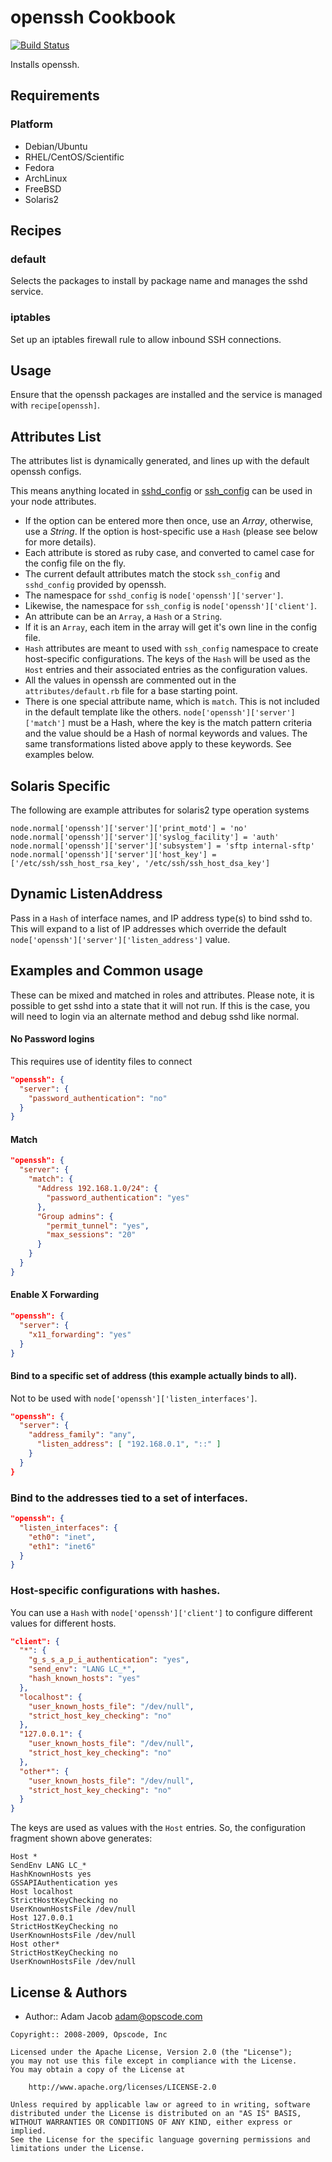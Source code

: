 openssh Cookbook
================
[![Build Status](https://secure.travis-ci.org/opscode-cookbooks/openssh.png?branch=master)](http://travis-ci.org/opscode-cookbooks/openssh)

Installs openssh.


Requirements
------------
### Platform
- Debian/Ubuntu
- RHEL/CentOS/Scientific
- Fedora
- ArchLinux
- FreeBSD
- Solaris2

Recipes
-------
### default
Selects the packages to install by package name and manages the sshd service.

### iptables
Set up an iptables firewall rule to allow inbound SSH connections.


Usage
-----
Ensure that the openssh packages are installed and the service is managed with `recipe[openssh]`.


Attributes List
---------------
The attributes list is dynamically generated, and lines up with the default openssh configs.

This means anything located in [sshd_config](http://www.openbsd.org/cgi-bin/man.cgi?query=sshd_config&sektion=5) or [ssh_config](http://www.openbsd.org/cgi-bin/man.cgi?query=sshd_config&sektion=5) can be used in your node attributes.

* If the option can be entered more then once, use an _Array_, otherwise, use a _String_. If the option is host-specific use a `Hash` (please see below for more details).
* Each attribute is stored as ruby case, and converted to camel case for the config file on the fly.
* The current default attributes match the stock `ssh_config` and `sshd_config` provided by openssh.
* The namespace for `sshd_config` is `node['openssh']['server']`.
* Likewise, the namespace for `ssh_config` is `node['openssh']['client']`.
* An attribute can be an `Array`, a `Hash` or a `String`.
* If it is an `Array`, each item in the array will get it's own line in the config file.
* `Hash` attributes are meant to used with `ssh_config` namespace to create host-specific configurations. The keys of the `Hash` will be used as the `Host` entries and their associated entries as the configuration values.
* All the values in openssh are commented out in the `attributes/default.rb` file for a base starting point.
* There is one special attribute name, which is `match`. This is not included in the default template like the others. `node['openssh']['server']['match']` must be a Hash, where the key is the match pattern criteria and the value should be a Hash of normal keywords and values. The same transformations listed above apply to these keywords. See examples below.


Solaris Specific
----------------
The following are example attributes for solaris2 type operation systems
```
node.normal['openssh']['server']['print_motd'] = 'no'
node.normal['openssh']['server']['syslog_facility'] = 'auth'
node.normal['openssh']['server']['subsystem'] = 'sftp internal-sftp'
node.normal['openssh']['server']['host_key'] = ['/etc/ssh/ssh_host_rsa_key', '/etc/ssh/ssh_host_dsa_key']
```

Dynamic ListenAddress
---------------------
Pass in a `Hash` of interface names, and IP address type(s) to bind sshd to. This will expand to a list of IP addresses which override the default `node['openssh']['server']['listen_address']` value.


Examples and Common usage
-------------------------
These can be mixed and matched in roles and attributes.  Please note, it is possible to get sshd into a state that it will not run.  If this is the case, you will need to login via an alternate method and debug sshd like normal.

#### No Password logins

This requires use of identity files to connect

```json
"openssh": {
  "server": {
    "password_authentication": "no"
  }
}
```

#### Match

```json
"openssh": {
  "server": {
    "match": {
      "Address 192.168.1.0/24": {
        "password_authentication": "yes"
      },
      "Group admins": {
        "permit_tunnel": "yes",
        "max_sessions": "20"
      }
    }
  }
}
```

#### Enable X Forwarding

```json
"openssh": {
  "server": {
    "x11_forwarding": "yes"
  }
}
```

####  Bind to a specific set of address (this example actually binds to all).

Not to be used with `node['openssh']['listen_interfaces']`.

```json
"openssh": {
  "server": {
    "address_family": "any",
      "listen_address": [ "192.168.0.1", "::" ]
    }
  }
}
```

### Bind to the addresses tied to a set of interfaces.

```json
"openssh": {
  "listen_interfaces": {
    "eth0": "inet",
    "eth1": "inet6"
  }
}
```

### Host-specific configurations with hashes.
You can use a `Hash` with `node['openssh']['client']` to configure different values for different hosts.

```json
"client": {
  "*": {
    "g_s_s_a_p_i_authentication": "yes",
    "send_env": "LANG LC_*",
    "hash_known_hosts": "yes"
  },
  "localhost": {
    "user_known_hosts_file": "/dev/null",
    "strict_host_key_checking": "no"
  },
  "127.0.0.1": {
    "user_known_hosts_file": "/dev/null",
    "strict_host_key_checking": "no"
  },
  "other*": {
    "user_known_hosts_file": "/dev/null",
    "strict_host_key_checking": "no"
  }
}
```

The keys are used as values with the `Host` entries. So, the configuration fragment shown above generates:

```text
Host *
SendEnv LANG LC_*
HashKnownHosts yes
GSSAPIAuthentication yes
Host localhost
StrictHostKeyChecking no
UserKnownHostsFile /dev/null
Host 127.0.0.1
StrictHostKeyChecking no
UserKnownHostsFile /dev/null
Host other*
StrictHostKeyChecking no
UserKnownHostsFile /dev/null
```


License & Authors
-----------------
- Author:: Adam Jacob <adam@opscode.com>

```text
Copyright:: 2008-2009, Opscode, Inc

Licensed under the Apache License, Version 2.0 (the "License");
you may not use this file except in compliance with the License.
You may obtain a copy of the License at

    http://www.apache.org/licenses/LICENSE-2.0

Unless required by applicable law or agreed to in writing, software
distributed under the License is distributed on an "AS IS" BASIS,
WITHOUT WARRANTIES OR CONDITIONS OF ANY KIND, either express or implied.
See the License for the specific language governing permissions and
limitations under the License.
```
